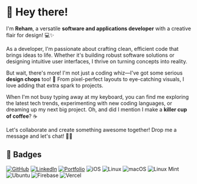 # 👋 Hey there!

I'm **Reham**, a versatile **software and applications developer** with a creative flair for design! 💻✨

As a developer, I'm passionate about crafting clean, efficient code that brings ideas to life. Whether it's building robust software solutions or designing intuitive user interfaces, I thrive on turning concepts into reality.

But wait, there's more! I'm not just a coding whiz—I've got some serious **design chops** too! 🎨 From pixel-perfect layouts to eye-catching visuals, I love adding that extra spark to projects.

When I'm not busy typing away at my keyboard, you can find me exploring the latest tech trends, experimenting with new coding languages, or dreaming up my next big project. Oh, and did I mention I make a **killer cup of coffee**? ☕️

Let's collaborate and create something awesome together! Drop me a message and let's chat! 🚀🌟



## 🏅 Badges

[![GitHub](https://img.shields.io/badge/GitHub-YourName-blue)](https://[github.com](https://github.com/RehamCodes)/RehamCodes)
[![LinkedIn](https://img.shields.io/badge/LinkedIn-YourName-blue)]([https://www.linkedin.com](https://www.linkedin.com/in/reham-al-khamiasi-756b2322a/?utm_source=share&utm_campaign=share_via&utm_content=profile&utm_medium=ios_app)/in/RehamAlkhamiasi)
[![Portfolio](https://img.shields.io/badge/Portfolio-YourWebsite-green)]([https://www.yourwebsite.com](https://rehams-portfolio-yly3.vercel.app/))
![iOS](https://img.shields.io/badge/iOS-000000?style=for-the-badge&logo=ios&logoColor=white)
![Linux](https://img.shields.io/badge/Linux-FCC624?style=for-the-badge&logo=linux&logoColor=black)
![macOS](https://img.shields.io/badge/mac%20os-000000?style=for-the-badge&logo=macos&logoColor=F0F0F0)
![Linux Mint](https://img.shields.io/badge/Linux%20Mint-87CF3E?style=for-the-badge&logo=Linux%20Mint&logoColor=white)
![Ubuntu](https://img.shields.io/badge/Ubuntu-E95420?style=for-the-badge&logo=ubuntu&logoColor=white)
![Firebase](https://img.shields.io/badge/firebase-%23039BE5.svg?style=for-the-badge&logo=firebase)
![Vercel](https://img.shields.io/badge/vercel-%23000000.svg?style=for-the-badge&logo=vercel&logoColor=white)
